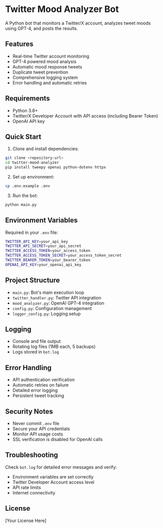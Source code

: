  # Twitter Mood Analyzer Bot

A Python bot that monitors a Twitter/X account, analyzes tweet moods using GPT-4, and posts the results.

## Features

- Real-time Twitter account monitoring
- GPT-4 powered mood analysis
- Automatic mood response tweets
- Duplicate tweet prevention
- Comprehensive logging system
- Error handling and automatic retries

## Requirements

- Python 3.8+
- Twitter/X Developer Account with API access (including Bearer Token)
- OpenAI API key

## Quick Start

1. Clone and install dependencies:
```bash
git clone <repository-url>
cd twitter-mood-analyzer
pip install tweepy openai python-dotenv httpx
```

2. Set up environment:

```bash
cp .env.example .env
```

3. Run the bot:
```bash
python main.py
```

## Environment Variables

Required in your `.env` file:
```bash
TWITTER_API_KEY=your_api_key
TWITTER_API_SECRET=your_api_secret
TWITTER_ACCESS_TOKEN=your_access_token
TWITTER_ACCESS_TOKEN_SECRET=your_access_token_secret
TWITTER_BEARER_TOKEN=your_bearer_token
OPENAI_API_KEY=your_openai_api_key
```


## Project Structure

- `main.py`: Bot's main execution loop
- `twitter_handler.py`: Twitter API integration
- `mood_analyzer.py`: OpenAI GPT-4 integration
- `config.py`: Configuration management
- `logger_config.py`: Logging setup

## Logging

- Console and file output
- Rotating log files (1MB each, 5 backups)
- Logs stored in `bot.log`

## Error Handling

- API authentication verification
- Automatic retries on failure
- Detailed error logging
- Persistent tweet tracking

## Security Notes

- Never commit `.env` file
- Secure your API credentials
- Monitor API usage costs
- SSL verification is disabled for OpenAI calls

## Troubleshooting

Check `bot.log` for detailed error messages and verify:
- Environment variables are set correctly
- Twitter Developer Account access level
- API rate limits
- Internet connectivity

## License

[Your License Here]